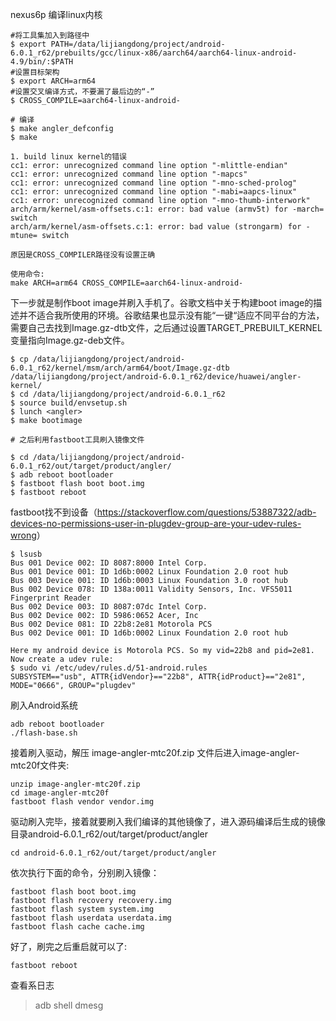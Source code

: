 
nexus6p 编译linux内核

```
#将工具集加入到路径中
$ export PATH=/data/lijiangdong/project/android-6.0.1_r62/prebuilts/gcc/linux-x86/aarch64/aarch64-linux-android-4.9/bin/:$PATH
#设置目标架构
$ export ARCH=arm64
#设置交叉编译方式，不要漏了最后边的“-”
$ CROSS_COMPILE=aarch64-linux-android-
```

```
# 编译
$ make angler_defconfig
$ make

1. build linux kernel的错误
cc1: error: unrecognized command line option "-mlittle-endian"
cc1: error: unrecognized command line option "-mapcs"
cc1: error: unrecognized command line option "-mno-sched-prolog"
cc1: error: unrecognized command line option "-mabi=aapcs-linux"
cc1: error: unrecognized command line option "-mno-thumb-interwork"
arch/arm/kernel/asm-offsets.c:1: error: bad value (armv5t) for -march= switch
arch/arm/kernel/asm-offsets.c:1: error: bad value (strongarm) for -mtune= switch

原因是CROSS_COMPILER路径没有设置正确

使用命令:
make ARCH=arm64 CROSS_COMPILE=aarch64-linux-android-
```

下一步就是制作boot image并刷入手机了。谷歌文档中关于构建boot image的描述并不适合我所使用的环境。谷歌结果也显示没有能“一键“适应不同平台的方法，需要自己去找到Image.gz-dtb文件，之后通过设置TARGET_PREBUILT_KERNEL变量指向Image.gz-deb文件。

```
$ cp /data/lijiangdong/project/android-6.0.1_r62/kernel/msm/arch/arm64/boot/Image.gz-dtb /data/lijiangdong/project/android-6.0.1_r62/device/huawei/angler-kernel/
$ cd /data/lijiangdong/project/android-6.0.1_r62
$ source build/envsetup.sh
$ lunch <angler>
$ make bootimage

# 之后利用fastboot工具刷入镜像文件

$ cd /data/lijiangdong/project/android-6.0.1_r62/out/target/product/angler/
$ adb reboot bootloader
$ fastboot flash boot boot.img
$ fastboot reboot
```

fastboot找不到设备（<https://stackoverflow.com/questions/53887322/adb-devices-no-permissions-user-in-plugdev-group-are-your-udev-rules-wrong>）

```
$ lsusb
Bus 001 Device 002: ID 8087:8000 Intel Corp. 
Bus 001 Device 001: ID 1d6b:0002 Linux Foundation 2.0 root hub
Bus 003 Device 001: ID 1d6b:0003 Linux Foundation 3.0 root hub
Bus 002 Device 078: ID 138a:0011 Validity Sensors, Inc. VFS5011 Fingerprint Reader
Bus 002 Device 003: ID 8087:07dc Intel Corp. 
Bus 002 Device 002: ID 5986:0652 Acer, Inc 
Bus 002 Device 081: ID 22b8:2e81 Motorola PCS 
Bus 002 Device 001: ID 1d6b:0002 Linux Foundation 2.0 root hub

Here my android device is Motorola PCS. So my vid=22b8 and pid=2e81.
Now create a udev rule:
$ sudo vi /etc/udev/rules.d/51-android.rules
SUBSYSTEM=="usb", ATTR{idVendor}=="22b8", ATTR{idProduct}=="2e81", MODE="0666", GROUP="plugdev"
```

刷入Android系统

```
adb reboot bootloader
./flash-base.sh
```

接着刷入驱动，解压 image-angler-mtc20f.zip 文件后进入image-angler-mtc20f文件夹:

```
unzip image-angler-mtc20f.zip
cd image-angler-mtc20f
fastboot flash vendor vendor.img
```

驱动刷入完毕，接着就要刷入我们编译的其他镜像了，进入源码编译后生成的镜像目录android-6.0.1_r62/out/target/product/angler

```
cd android-6.0.1_r62/out/target/product/angler
```

依次执行下面的命令，分别刷入镜像：

```
fastboot flash boot boot.img
fastboot flash recovery recovery.img
fastboot flash system system.img
fastboot flash userdata userdata.img
fastboot flash cache cache.img
```

好了，刷完之后重启就可以了:

```
fastboot reboot
```



查看系日志

>  adb shell dmesg